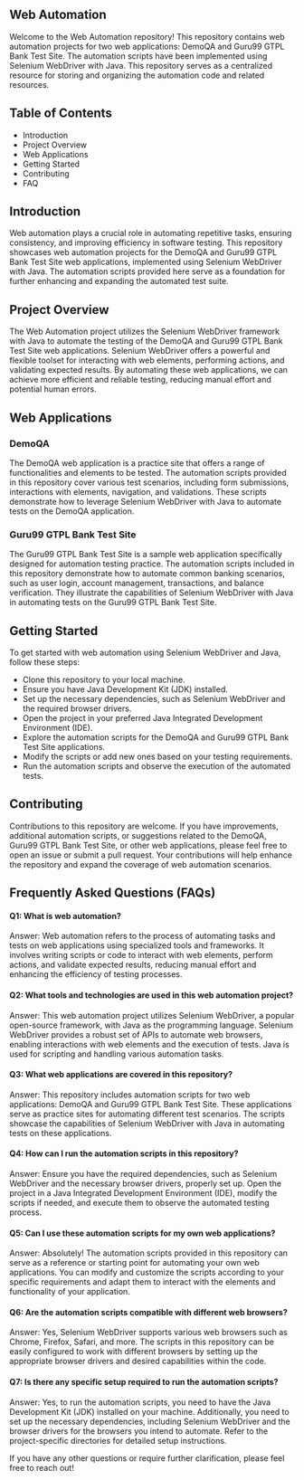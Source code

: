 
## Web Automation

Welcome to the Web Automation repository! This repository contains web automation projects for two web applications: DemoQA and Guru99 GTPL Bank Test Site. The automation scripts have been implemented using Selenium WebDriver with Java. This repository serves as a centralized resource for storing and organizing the automation code and related resources.


## Table of Contents

- Introduction
 - Project Overview
 - Web Applications
 - Getting Started
- Contributing
- FAQ
## Introduction
Web automation plays a crucial role in automating repetitive tasks, ensuring consistency, and improving efficiency in software testing. This repository showcases web automation projects for the DemoQA and Guru99 GTPL Bank Test Site web applications, implemented using Selenium WebDriver with Java. The automation scripts provided here serve as a foundation for further enhancing and expanding the automated test suite.
## Project Overview
The Web Automation project utilizes the Selenium WebDriver framework with Java to automate the testing of the DemoQA and Guru99 GTPL Bank Test Site web applications. Selenium WebDriver offers a powerful and flexible toolset for interacting with web elements, performing actions, and validating expected results. By automating these web applications, we can achieve more efficient and reliable testing, reducing manual effort and potential human errors.
## Web Applications
### DemoQA
The DemoQA web application is a practice site that offers a range of functionalities and elements to be tested. The automation scripts provided in this repository cover various test scenarios, including form submissions, interactions with elements, navigation, and validations. These scripts demonstrate how to leverage Selenium WebDriver with Java to automate tests on the DemoQA application.

### Guru99 GTPL Bank Test Site

The Guru99 GTPL Bank Test Site is a sample web application specifically designed for automation testing practice. The automation scripts included in this repository demonstrate how to automate common banking scenarios, such as user login, account management, transactions, and balance verification. They illustrate the capabilities of Selenium WebDriver with Java in automating tests on the Guru99 GTPL Bank Test Site.

## Getting Started

To get started with web automation using Selenium WebDriver and Java, follow these steps:

- Clone this repository to your local machine.
- Ensure you have Java Development Kit (JDK) installed.
- Set up the necessary dependencies, such as Selenium WebDriver and the required browser drivers.
- Open the project in your preferred Java Integrated Development Environment (IDE).
- Explore the automation scripts for the DemoQA and Guru99 GTPL Bank Test Site applications.
- Modify the scripts or add new ones based on your testing requirements.
- Run the automation scripts and observe the execution of the automated tests.

## Contributing
Contributions to this repository are welcome. If you have improvements, additional automation scripts, or suggestions related to the DemoQA, Guru99 GTPL Bank Test Site, or other web applications, please feel free to open an issue or submit a pull request. Your contributions will help enhance the repository and expand the coverage of web automation scenarios.
## Frequently Asked Questions (FAQs)

#### Q1: What is web automation?

Answer: Web automation refers to the process of automating tasks and tests on web applications using specialized tools and frameworks. It involves writing scripts or code to interact with web elements, perform actions, and validate expected results, reducing manual effort and enhancing the efficiency of testing processes.

#### Q2:  What tools and technologies are used in this web automation project?

Answer:  This web automation project utilizes Selenium WebDriver, a popular open-source framework, with Java as the programming language. Selenium WebDriver provides a robust set of APIs to automate web browsers, enabling interactions with web elements and the execution of tests. Java is used for scripting and handling various automation tasks.

#### Q3: What web applications are covered in this repository?

Answer: This repository includes automation scripts for two web applications: DemoQA and Guru99 GTPL Bank Test Site. These applications serve as practice sites for automating different test scenarios. The scripts showcase the capabilities of Selenium WebDriver with Java in automating tests on these applications.

#### Q4: How can I run the automation scripts in this repository?

Answer: Ensure you have the required dependencies, such as Selenium WebDriver and the necessary browser drivers, properly set up. Open the project in a Java Integrated Development Environment (IDE), modify the scripts if needed, and execute them to observe the automated testing process.

#### Q5: Can I use these automation scripts for my own web applications?

Answer: Absolutely! The automation scripts provided in this repository can serve as a reference or starting point for automating your own web applications. You can modify and customize the scripts according to your specific requirements and adapt them to interact with the elements and functionality of your application.

#### Q6: Are the automation scripts compatible with different web browsers?

Answer: Yes, Selenium WebDriver supports various web browsers such as Chrome, Firefox, Safari, and more. The scripts in this repository can be easily configured to work with different browsers by setting up the appropriate browser drivers and desired capabilities within the code.

#### Q7: Is there any specific setup required to run the automation scripts?

Answer: Yes, to run the automation scripts, you need to have the Java Development Kit (JDK) installed on your machine. Additionally, you need to set up the necessary dependencies, including Selenium WebDriver and the browser drivers for the browsers you intend to automate. Refer to the project-specific directories for detailed setup instructions.

If you have any other questions or require further clarification, please feel free to reach out!


